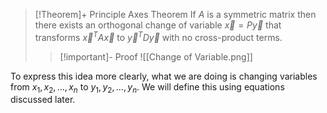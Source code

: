 >[!Theorem]+ Principle Axes Theorem
>If $A$ is a symmetric matrix then there exists an orthogonal change of variable $\vec{x}=P\vec{y}$ that transforms $\vec{x}^TA\vec{x}$ to $\vec{y}^TD\vec{y}$ with no cross-product terms.
>>[!important]- Proof
>>![[Change of Variable.png]]

To express this idea more clearly, what we are doing is changing variables from $x_1,x_2,\dots,x_n$ to $y_1,y_2,\dots,y_n$. We will define this using equations discussed later. 
